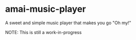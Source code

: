 # amai-music-player
A sweet and simple music player that makes you go "Oh my!"

NOTE: This is still a work-in-progress
